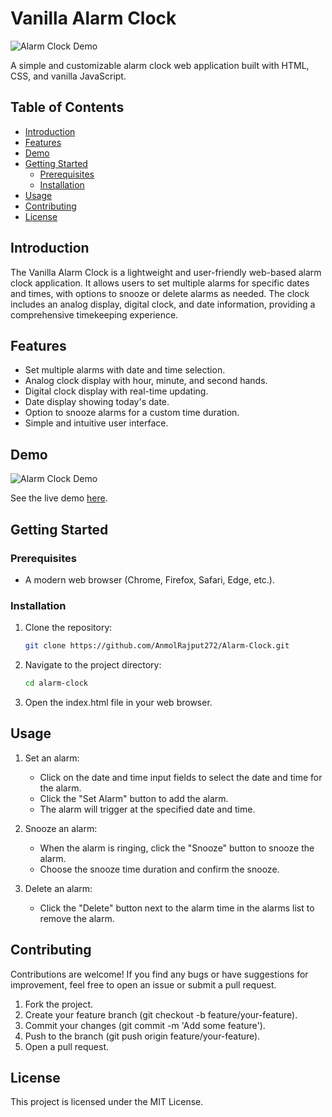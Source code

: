 # Vanilla Alarm Clock

![Alarm Clock Demo](path-to-demo-gif-or-screenshot.gif)

A simple and customizable alarm clock web application built with HTML, CSS, and vanilla JavaScript.

## Table of Contents

- [Introduction](#introduction)
- [Features](#features)
- [Demo](#demo)
- [Getting Started](#getting-started)
  - [Prerequisites](#prerequisites)
  - [Installation](#installation)
- [Usage](#usage)
- [Contributing](#contributing)
- [License](#license)

## Introduction

The Vanilla Alarm Clock is a lightweight and user-friendly web-based alarm clock application. It allows users to set multiple alarms for specific dates and times, with options to snooze or delete alarms as needed. The clock includes an analog display, digital clock, and date information, providing a comprehensive timekeeping experience.

## Features

- Set multiple alarms with date and time selection.
- Analog clock display with hour, minute, and second hands.
- Digital clock display with real-time updating.
- Date display showing today's date.
- Option to snooze alarms for a custom time duration.
- Simple and intuitive user interface.

## Demo

![Alarm Clock Demo](path-to-demo-gif-or-screenshot.gif)

See the live demo [here]([link-to-live-demo](https://anmolrajput272.github.io/Alarm-Clock/)).

## Getting Started

### Prerequisites

- A modern web browser (Chrome, Firefox, Safari, Edge, etc.).

### Installation

1. Clone the repository:

   ```bash
   git clone https://github.com/AnmolRajput272/Alarm-Clock.git

2. Navigate to the project directory:

   ```bash
   cd alarm-clock

3. Open the index.html file in your web browser.

## Usage

1. Set an alarm:
    - Click on the date and time input fields to select the date and time for the alarm.
    - Click the "Set Alarm" button to add the alarm.
    - The alarm will trigger at the specified date and time.

2. Snooze an alarm:
    - When the alarm is ringing, click the "Snooze" button to snooze the alarm.
    - Choose the snooze time duration and confirm the snooze.

3. Delete an alarm:
    - Click the "Delete" button next to the alarm time in the alarms list to remove the alarm.

## Contributing

Contributions are welcome! If you find any bugs or have suggestions for improvement, feel free to open an issue or submit a pull request.

1. Fork the project.
2. Create your feature branch (git checkout -b feature/your-feature).
3. Commit your changes (git commit -m 'Add some feature').
4. Push to the branch (git push origin feature/your-feature).
5. Open a pull request.

## License

This project is licensed under the MIT License.
